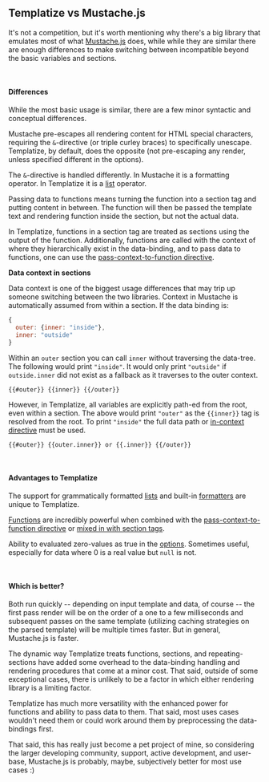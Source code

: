 ## Templatize vs Mustache.js

It's not a competition, but it's worth mentioning why there's a big library that emulates most of what [Mustache.js](https://github.com/janl/mustache.js/) does, while while they are similar there are enough differences to make switching between incompatible beyond the basic variables and sections.

&nbsp;

#### Differences

While the most basic usage is similar, there are a few minor syntactic and conceptual differences.

Mustache pre-escapes all rendering content for HTML special characters, requiring the `&`-directive (or triple curley braces) to specifically unescape. Templatize, by default, does the opposite (not pre-escaping any render, unless specified different in the options).

The `&`-directive is handled differently. In Mustache it is a formatting operator. In Templatize it is a [list](../../#lists) operator.

Passing data to functions means turning the function into a section tag and putting content in between. The function will then be passed the template text and rendering function inside the section, but not the actual data. 

In Templatize, functions in a section tag are treated as sections using the output of the function. Additionally, functions are called with the context of where they hierarchically exist in the data-binding, and to pass data to functions, one can use the [pass-context-to-function directive](../functions/#passing-context-to-functions).

**Data context in sections**

Data context is one of the biggest usage differences that may trip up someone switching between the two libraries. Context in Mustache is automatically assumed from within a section. If the data binding is:

```javascript
{
  outer: {inner: "inside"}, 
  inner: "outside"
}
```

Within an `outer` section you can call `inner` without traversing the data-tree. The following would print `"inside"`. It would only print `"outside"` if `outside.inner` did not exist as a fallback as it traverses to the outer context.

```
{{#outer}} {{inner}} {{/outer}}
```

However, in Templatize, all variables are explicitly path-ed from the root, even within a section. The above would print `"outer"` as the `{{inner}}` tag is resolved from the root. To print `"inside"` the full data path or [in-context directive](../../#scoping-and-the-context-directive) must be used.

```
{{#outer}} {{outer.inner}} or {{.inner}} {{/outer}}
```

&nbsp;

#### Advantages to Templatize

The support for grammatically formatted [lists](../../#lists) and built-in [formatters](../../#formatting) are unique to Templatize.

[Functions](../functions/) are incredibly powerful when combined with the [pass-context-to-function directive](../functions/#passing-context-to-functions) or [mixed in with section tags](../advanced/#mixing-directives-in-a-section-tag).

Ability to evaluated zero-values as true in the [options](../../#options). Sometimes useful, especially for data where 0 is a real value but `null` is not.

&nbsp;

#### Which is better?

Both run quickly -- depending on input template and data, of course -- the first pass render will be on the order of a one to a few milliseconds and subsequent passes on the same template (utilizing caching strategies on the parsed template) will be multiple times faster. But in general, Mustache.js is faster.

The dynamic way Templatize treats functions, sections, and repeating-sections have added some overhead to the data-binding handling and rendering procedures that come at a minor cost. That said, outside of some exceptional cases, there is unlikely to be a factor in which either rendering library is a limiting factor.

Templatize has much more versatility with the enhanced power for functions and ability to pass data to them. That said, most uses cases wouldn't need them or could work around them by preprocessing the data-bindings first.

That said, this has really just become a pet project of mine, so considering the larger developing community, support, active development, and user-base, Mustache.js is probably, maybe, subjectively better for most use cases :)

&nbsp;
